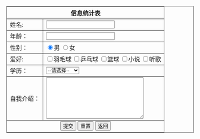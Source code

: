 <!DOCTYPE html>
<html>
	<head>
		<meta charst="utf-8">
		<title></title>
	</head>
	<body>
		<table border="1">
			<tr>
				<th colspan="2">
					<b>信息统计表</b>
				</th>
			</tr>
			<tr>
				<td>姓名:</td>
				<td><input type="text"name="username"></td>
			</tr>
			<tr>
				<td>年龄：</td>
				<td><input type="text"name="age"></td>
			</tr>
			<tr>
				<td>性别：</td>
				<td>
					<input type="radio"name="sex"value="男"checked>男
					<input type="radio"name="sex"value="女">女
				</td>
			</tr>
			<tr>
				<td>爱好:</td>
				<td>
					<input type="checkbox"name="hobby"value=1>羽毛球
					<input type="checkbox"name="hobby"value=2>乒乓球
					<input type="checkbox"name="hobby"value=3>篮球
					<input type="checkbox"name="hobby"value=4>小说
					<input type="checkbox"name="hobby"value=5>听歌
				</td>
			</tr>
			<tr>
				<td>学历：</td>
				<td>
					<select name="degree">
						<option value="0">--请选择--</option>
						<option value="1">专科</option>
						<option value="2">本科</option>
						<option value="3">研究生</option>
						<option value="4">硕士</option>
						<option value="5">博士及以上</option>
					</select>
				</td>
			</tr>
			<tr>
				<td>自我介绍：</td>
				<td>
					<textarea name="comment"rows="7"cols="30"></textarea>
				</td>
			</tr>
			<tr>
				<td colspan="2"align=center>
					<button>提交</button> <button>重置</button> <button>返回</button>
				</td>
			</tr>
		</table>
	</body>
</html>
